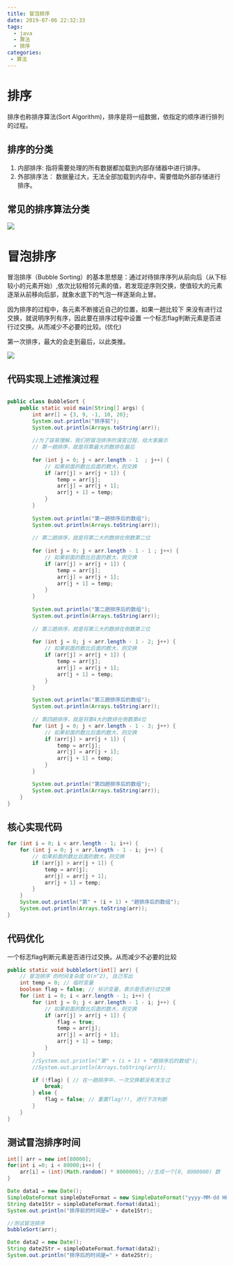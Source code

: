 ```yaml
---
title: 冒泡排序
date: 2019-07-06 22:32:33
tags: 
  - java
  - 算法
  - 排序
categories:
 - 算法
---
```


# 排序
排序也称排序算法(Sort Algorithm)，排序是将一组数据，依指定的顺序进行排列的过程。
## 排序的分类
1. 内部排序:
指将需要处理的所有数据都加载到内部存储器中进行排序。
2. 外部排序法：
数据量过大，无法全部加载到内存中，需要借助外部存储进行
排序。
## 常见的排序算法分类
![](/image/冒泡排序/冒泡排序-1.png)
# 冒泡排序
冒泡排序（Bubble Sorting）的基本思想是：通过对待排序序列从前向后（从下标较小的元素开始）,依次比较相邻元素的值，若发现逆序则交换，使值较大的元素逐渐从前移向后部，就象水底下的气泡一样逐渐向上冒。

因为排序的过程中，各元素不断接近自己的位置，如果一趟比较下
来没有进行过交换，就说明序列有序，因此要在排序过程中设置
一个标志flag判断元素是否进行过交换。从而减少不必要的比较。(优化)

第一次排序，最大的会走到最后，以此类推。

![](/image/冒泡排序/冒泡排序-2.png)

## 代码实现上述推演过程
```java

public class BubbleSort {
    public static void main(String[] args) {
		int arr[] = {3, 9, -1, 10, 20};
		System.out.println("排序前");
		System.out.println(Arrays.toString(arr));
		
		//为了容易理解，我们把冒泡排序的演变过程，给大家展示
		// 第一趟排序，就是将第最大的数排在最后
		
		for (int j = 0; j < arr.length - 1  ; j++) {
			// 如果前面的数比后面的数大，则交换
			if (arr[j] > arr[j + 1]) {
				temp = arr[j];
				arr[j] = arr[j + 1];
				arr[j + 1] = temp;
			}
		}
		
		System.out.println("第一趟排序后的数组");
		System.out.println(Arrays.toString(arr));
		
		// 第二趟排序，就是将第二大的数排在倒数第二位
		
		for (int j = 0; j < arr.length - 1 - 1 ; j++) {
			// 如果前面的数比后面的数大，则交换
			if (arr[j] > arr[j + 1]) {
				temp = arr[j];
				arr[j] = arr[j + 1];
				arr[j + 1] = temp;
			}
		}
		
		System.out.println("第二趟排序后的数组");
		System.out.println(Arrays.toString(arr));
		
		// 第三趟排序，就是将第三大的数排在倒数第三位
		
		for (int j = 0; j < arr.length - 1 - 2; j++) {
			// 如果前面的数比后面的数大，则交换
			if (arr[j] > arr[j + 1]) {
				temp = arr[j];
				arr[j] = arr[j + 1];
				arr[j + 1] = temp;
			}
		}

		System.out.println("第三趟排序后的数组");
		System.out.println(Arrays.toString(arr));
		
		// 第四趟排序，就是将第4大的数排在倒数第4位
		for (int j = 0; j < arr.length - 1 - 3; j++) {
			// 如果前面的数比后面的数大，则交换
			if (arr[j] > arr[j + 1]) {
				temp = arr[j];
				arr[j] = arr[j + 1];
				arr[j + 1] = temp;
			}
		}

		System.out.println("第四趟排序后的数组");
		System.out.println(Arrays.toString(arr)); 
    }
}
```
## 核心实现代码
```java
for (int i = 0; i < arr.length - 1; i++) {
	for (int j = 0; j < arr.length - 1 - i; j++) {
		// 如果前面的数比后面的数大，则交换
		if (arr[j] > arr[j + 1]) {
			temp = arr[j];
			arr[j] = arr[j + 1];
			arr[j + 1] = temp;
		}
	}
	System.out.println("第" + (i + 1) + "趟排序后的数组");
	System.out.println(Arrays.toString(arr));
}
```
## 代码优化
一个标志flag判断元素是否进行过交换。从而减少不必要的比较
```java
public static void bubbleSort(int[] arr) {
	// 冒泡排序 的时间复杂度 O(n^2), 自己写出
	int temp = 0; // 临时变量
	boolean flag = false; // 标识变量，表示是否进行过交换
	for (int i = 0; i < arr.length - 1; i++) {
		for (int j = 0; j < arr.length - 1 - i; j++) {
			// 如果前面的数比后面的数大，则交换
			if (arr[j] > arr[j + 1]) {
				flag = true;
				temp = arr[j];
				arr[j] = arr[j + 1];
				arr[j + 1] = temp;
			}
		}
		//System.out.println("第" + (i + 1) + "趟排序后的数组");
		//System.out.println(Arrays.toString(arr));

		if (!flag) { // 在一趟排序中，一次交换都没有发生过
			break;
		} else {
			flag = false; // 重置flag!!!, 进行下次判断
		}
	}
}
```
## 测试冒泡排序时间
```java
int[] arr = new int[80000];
for(int i =0; i < 80000;i++) {
	arr[i] = (int)(Math.random() * 8000000); //生成一个[0, 8000000) 数
}

Date data1 = new Date();
SimpleDateFormat simpleDateFormat = new SimpleDateFormat("yyyy-MM-dd HH:mm:ss");
String date1Str = simpleDateFormat.format(data1);
System.out.println("排序前的时间是=" + date1Str);

//测试冒泡排序
bubbleSort(arr);

Date data2 = new Date();
String date2Str = simpleDateFormat.format(data2);
System.out.println("排序后的时间是=" + date2Str);
```




